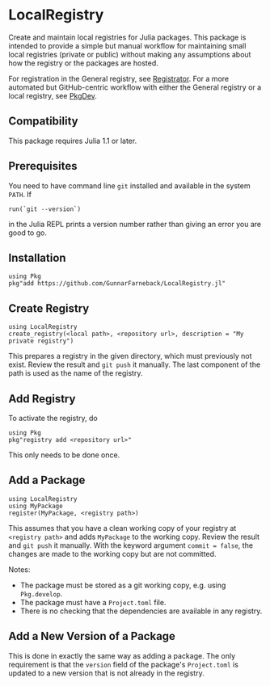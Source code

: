 # LocalRegistry

Create and maintain local registries for Julia packages. This package
is intended to provide a simple but manual workflow for maintaining
small local registries (private or public) without making any
assumptions about how the registry or the packages are hosted.

For registration in the General registry, see
[Registrator](https://github.com/JuliaComputing/Registrator.jl). For a
more automated but GitHub-centric workflow with either the General
registry or a local registry, see
[PkgDev](https://github.com/JuliaLang/PkgDev.jl).

## Compatibility

This package requires Julia 1.1 or later.

## Prerequisites

You need to have command line `git` installed and available in the
system `PATH`. If
```
run(`git --version`)
```
in the Julia REPL prints a version number rather than giving an error
you are good to go.

## Installation

```
using Pkg
pkg"add https://github.com/GunnarFarneback/LocalRegistry.jl"
```

## Create Registry

```
using LocalRegistry
create_registry(<local path>, <repository url>, description = "My private registry")
```
This prepares a registry in the given directory, which must previously
not exist. Review the result and `git push` it manually. The last component of the path is used as the name of the registry.

## Add Registry

To activate the registry, do
```
using Pkg
pkg"registry add <repository url>"
```
This only needs to be done once.

## Add a Package

```
using LocalRegistry
using MyPackage
register(MyPackage, <registry path>)
```

This assumes that you have a clean working copy of your registry at
`<registry path>` and adds `MyPackage` to the working copy. Review the
result and `git push` it manually. With the keyword argument
`commit = false`, the changes are made to the working copy but are not
committed.

Notes:
* The package must be stored as a git working copy, e.g. using
  `Pkg.develop`.
* The package must have a `Project.toml` file.
* There is no checking that the dependencies are available in any
  registry.

## Add a New Version of a Package

This is done in exactly the same way as adding a package. The only
requirement is that the `version` field of the package's
`Project.toml` is updated to a new version that is not already in the
registry.
